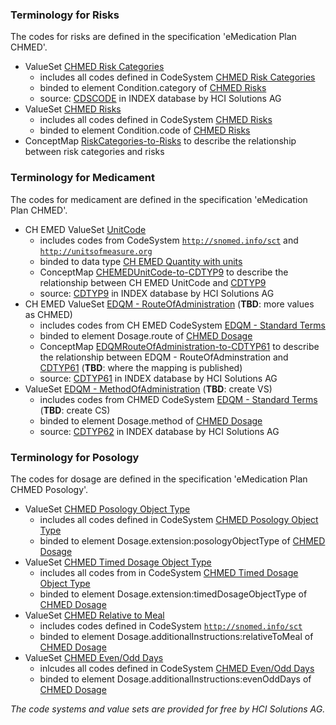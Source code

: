 ### Terminology for Risks
The codes for risks are defined in the specification 'eMedication Plan CHMED'.
* ValueSet [CHMED Risk Categories](ValueSet-chmed-valueset-risks-category.html)
   * includes all codes defined in CodeSystem [CHMED Risk Categories](CodeSystem-chmed-codesystem-risks-category.html) 
   * binded to element Condition.category of [CHMED Risks](StructureDefinition-chmed-condition-risks.html)
   * source: [CDSCODE](https://index.hcisolutions.ch/DataDoc/element/cdscode) in INDEX database by HCI Solutions AG
* ValueSet [CHMED Risks](ValueSet-chmed-valueset-risks-cdscode.html)
   * includes all codes defined in CodeSystem [CHMED Risks](CodeSystem-chmed-codesystem-risks-cdscode.html)
   * binded to element Condition.code of [CHMED Risks](StructureDefinition-chmed-condition-risks.html)
* ConceptMap [RiskCategories-to-Risks](ConceptMap-RiskCategories-to-Risks.html) to describe the relationship between risk categories and risks


### Terminology for Medicament
The codes for medicament are defined in the specification 'eMedication Plan CHMED'.
* CH EMED ValueSet [UnitCode](http://fhir.ch/ig/ch-emed/ValueSet/UnitCode)
   * includes codes from CodeSystem [`http://snomed.info/sct`](http://www.snomed.org/) and [`http://unitsofmeasure.org`](http://unitsofmeasure.org/)
   * binded to data type [CH EMED Quantity with units](http://fhir.ch/ig/ch-emed/StructureDefinition/ch-emed-quantity)
   * ConceptMap [CHEMEDUnitCode-to-CDTYP9](ConceptMap-CHEMEDUnitCode-to-CDTYP9.html) to describe the relationship between CH EMED UnitCode and [CDTYP9](CodeSystem-chmed-codesystem-cdtyp9.html)
   * source: [CDTYP9](https://index.hcisolutions.ch/index/current/get.aspx?schema=CODE&keytype=CDTYP&key=9) in INDEX database by HCI Solutions AG
* CH EMED ValueSet [EDQM - RouteOfAdministration](http://fhir.ch/ig/ch-emed/ValueSet/edqm-routeofadministration) (**TBD**: more values as CHMED)
   * includes codes from CH EMED CodeSystem [EDQM - Standard Terms](http://fhir.ch/ig/ch-emed/CodeSystem/edqm-standardterms)
   * binded to element Dosage.route of [CHMED Dosage](StructureDefinition-chmed-dosage.html)
   * ConceptMap [EDQMRouteOfAdministration-to-CDTYP61](tbd) to describe the relationship between EDQM - RouteOfAdminstration and [CDTYP61](CodeSystem-chmed-codesystem-cdtyp61.html) (**TBD**: where the mapping is published)
   * source: [CDTYP61](https://index.hcisolutions.ch/index/current/get.aspx?schema=CODE&keytype=CDTYP&key=61&xsl=table.xslt) in INDEX database by HCI Solutions AG
* ValueSet [EDQM - MethodOfAdministration](ValueSet-edqm-methodofadministration.html) (**TBD**: create VS)
   * includes codes from CHMED CodeSystem [EDQM - Standard Terms](CodeSystem-edqm-standardterms.html) (**TBD**: create CS)
   * binded to element Dosage.method of [CHMED Dosage](StructureDefinition-chmed-dosage.html)
   * source: [CDTYP62](https://index.hcisolutions.ch/index/current/get.aspx?schema=CODE&keytype=CDTYP&key=62&xsl=table.xslt) in INDEX database by HCI Solutions AG

### Terminology for Posology
The codes for dosage are defined in the specification 'eMedication Plan CHMED Posology'.
* ValueSet [CHMED Posology Object Type](ValueSet-chmed-valueset-posology-object-type.html)
   * includes all codes defined in CodeSystem [CHMED Posology Object Type](CodeSystem-chmed-codesystem-posology-object-type.html)
   * binded to element Dosage.extension:posologyObjectType of [CHMED Dosage](StructureDefinition-chmed-dosage.html)
* ValueSet [CHMED Timed Dosage Object Type](ValueSet-chmed-valueset-timed-dosage-object-type.html)
   * includes all codes from in CodeSystem [CHMED Timed Dosage Object Type](CodeSystem-chmed-codesystem-timed-dosage-object-type.html)
   * binded to element Dosage.extension:timedDosageObjectType of [CHMED Dosage](StructureDefinition-chmed-dosage.html)
* ValueSet [CHMED Relative to Meal](ValueSet-chmed-valueset-relative-to-meal.html)
   * includes codes defined in CodeSystem [`http://snomed.info/sct`](http://www.snomed.org/)
   * binded to element Dosage.additionalInstructions:relativeToMeal of [CHMED Dosage](StructureDefinition-chmed-dosage.html)
* ValueSet [CHMED Even/Odd Days](ValueSet-chmed-valueset-even-odd-days.html)
   * inlcudes all codes defined in CodeSystem [CHMED Even/Odd Days](CodeSystem-chmed-codesystem-even-odd-days.html)
   * binded to element Dosage.additionalInstructions:evenOddDays of [CHMED Dosage](StructureDefinition-chmed-dosage.html)


*The code systems and value sets are provided for free by HCI Solutions AG.*